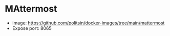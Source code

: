 # MAttermost

- image: https://github.com/politsin/docker-images/tree/main/mattermost
- Expose port: 8065
